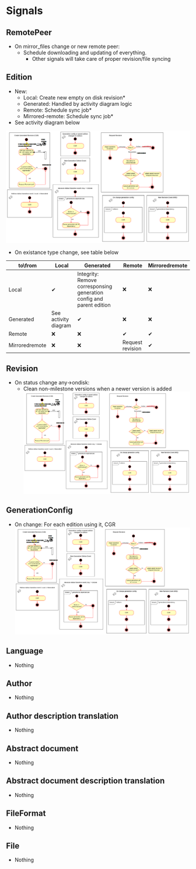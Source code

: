 # Signals
## RemotePeer
 - On mirror_files change or new remote peer:
   - Schedule downloading and updating of everything.
     - Other signals will take care of proper revision/file syncing

## Edition
 - New:
   - Local: Create new empty on disk revision*
   - Generated: Handled by activity diagram logic
   - Remote: Schedule sync job*
   - Mirrored-remote: Schedule sync job*
 - See activity diagram below

![see "edition revision generation activity diagram"](./Edition%20Revision%20Generation%20activity%20diagram.drawio.png)

 - On existance type change, see table below

|  to\from        | Local                       | Generated                           | Remote                 | Mirroredremote                |
|-----------------|----------------------------|-----------------------------------------|-------------------------|-------------------------------|
| Local           | ✔                          | Integrity: Remove corresponsing generation config and parent edition| ❌                     | ❌                            |
| Generated   | See activity diagram | ✔                                      | ❌                 | ❌                           |
| Remote          | ❌                         | ❌                                     | ✔                       | ✔    |
| Mirroredremote  | ❌                         | ❌                                     | Request revision | ✔                            |

## Revision
 - On status change any->ondisk:
    - Clean non-milestone versions when a newer version is added
    ![see "edition revision generation activity diagram"](./Edition%20Revision%20Generation%20activity%20diagram.drawio.png)

## GenerationConfig
 - On change: For each edition using it, CGR ![see "edition revision generation activity diagram"](./Edition%20Revision%20Generation%20activity%20diagram.drawio.png)

## Language
 - Nothing

## Author
 - Nothing

## Author description translation
 - Nothing

## Abstract document
 - Nothing

## Abstract document description translation
 - Nothing

## FileFormat
 - Nothing

## File
- Nothing
